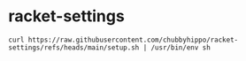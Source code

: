# racket-settings
```shell
curl https://raw.githubusercontent.com/chubbyhippo/racket-settings/refs/heads/main/setup.sh | /usr/bin/env sh
```
